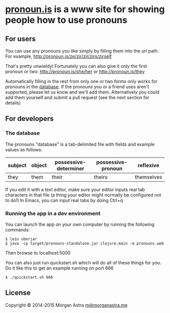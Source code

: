 # [pronoun.is](http://pronoun.is) is a www site for showing people how to use pronouns

## For users

You can use any pronouns you like simply by filling them into the
url path. For example, http://pronoun.is/ze/zir/zir/zirs/zirself

That's pretty unwieldy! Fortunately you can also give it only the
first pronoun or two: http://pronoun.is/she/her or http://pronoun.is/they

Automatically filling in the rest from only one or two forms only
works for pronouns in the [database](resources/pronouns.tab). If the
pronouns you or a friend uses aren't supported, please let us know and
we'll add them. Alternatively you could add them yourself and submit a
pull request (see the next section for details)

## For developers

### The database

The pronouns "database" is a tab-delimited file with fields and
example values as follows:

subject|object|possessive-determiner|possessive-pronoun|reflexive
-------|------|---------------------|------------------|---------
they   | them | their               | theirs           | themselves

If you edit it with a text editor, make sure your editor inputs real
tab characters in that file (a thing your editor might normally be
configured not to do!) In Emacs, you can input real tabs by doing
Ctrl+q <tab>

### Running the app in a dev environment

You can launch the app on your own computer by running the following
commands:

```
$ lein uberjar
$ java -cp target/pronouns-standalone.jar clojure.main -m pronouns.web
```

Then browse to localhost:5000

You can also just run quickstart.sh which will do all of these things for you. Do it like this to get an example running on port 666

```
$ ./quickstart.sh 666
```

## License
Copyright © 2014-2015 Morgan Astra <m@morganastra.me>
